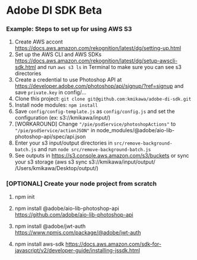 # Adobe DI SDK Beta

### Example: Steps to set up for using AWS S3

1. Create AWS accont https://docs.aws.amazon.com/rekognition/latest/dg/setting-up.html
1. Set up the AWS CLI and AWS SDKs https://docs.aws.amazon.com/rekognition/latest/dg/setup-awscli-sdk.html and run `aws s3 ls` in Terminal to make sure you can see s3 directories
1. Create a credential to use Photoshop API at https://developer.adobe.com/photoshop/api/signup/?ref=signup and save `private.key` in config/...
1. Clone this project: `git clone git@github.com:kmikawa/adobe-di-sdk.git`
1. Install node modules: `npm install`
1. Save `config/config-template.js` as `config/config.js` and set the configuration (ex: s3://kmikawa/input/)
1. [WORKAROUND] Change `"/pie/psdService/photoshopActions"` to `"/pie/psdService/actionJSON"` in node_modules/@adobe/aio-lib-photoshop-api/spec/api.json
1. Enter your s3 input/output directories in `src/remove-background-batch.js` and run `node src/remove-background-batch.js`
1. See outputs in https://s3.console.aws.amazon.com/s3/buckets or sync your s3 storage (aws s3 sync s3://kmikawa/input/output/ /Users/kmikawa/Desktop/output/)


### [OPTIONAL] Create your node project from scratch

1. npm init

1. npm install @adobe/aio-lib-photoshop-api
https://github.com/adobe/aio-lib-photoshop-api

1. npm install @adobe/jwt-auth
https://www.npmjs.com/package/@adobe/jwt-auth

1. npm install aws-sdk
https://docs.aws.amazon.com/sdk-for-javascript/v2/developer-guide/installing-jssdk.html
